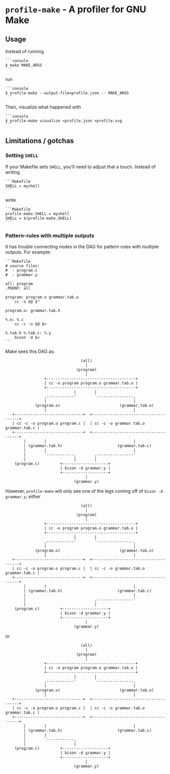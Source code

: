 # `profile-make` - A profiler for GNU Make

## Usage

Instead of running

    ```console
    $ make MAKE_ARGS
    ```

run

    ```console
    $ profile-make --output-file=profile.json -- MAKE_ARGS
    ```

Then, visualize what happened with

    ```console
    $ profile-make visualize <profile.json >profile.svg
    ```

## Limitations / gotchas

### Setting `SHELL`

If your Makefile sets `SHELL`, you'll need to adjust that a touch.
Instead of writing

    ```Makefile
    SHELL = myshell
    ```

write

    ```Makefile
    profile-make.SHELL = myshell
    SHELL = $(profile-make.SHELL)
    ```
### Pattern-rules with multiple outputs

It has trouble connecting nodes in the DAG for pattern rules with
multiple outputs.  For example:

    ```Makefile
    # source files:
    #  - program.c
    #  - grammar.y

    all: program
    .PHONY: all

    program: program.o grammar.tab.o
    	cc -o $@ $^

    program.o: grammar.tab.h

    %.o: %.c
    	cc -c -o $@ $<

    %.tab.h %.tab.c: %.y
    	bison -d $<
    ```

Make sees this DAG as:

                                     (all)
                                       |
                                   (program)
                                       |
                     +---------------------------------------+
                     | cc -o program program.o grammar.tab.o |
                     +---------------------------------------+
                                  |        |
                     ,------------'        `----------------,
                     |                                      |
                 (program.o)                          (grammar.tab.o)
                     |                                      |
       +------------------------------+  +--------------------------------------+
       | cc -c -o program.o program.c |  | cc -c -o grammar.tab.o grammar.tab.c |
       +------------------------------+  +--------------------------------------+
            |        |                                      |
            | (grammar.tab.h)                        (grammar.tab.c)
            |        |                                      |
            |        `------------,        ,----------------'
            |                     |        |
        (program.c)         +--------------------+
                            | bison -d grammar.y |
                            +--------------------+
                                       |
                                  (grammar.y)

However, `profile-make` will only see one of the legs coming off of
`bison -d grammar.y`; either

                                     (all)
                                       |
                                   (program)
                                       |
                     +---------------------------------------+
                     | cc -o program program.o grammar.tab.o |
                     +---------------------------------------+
                                  |        |
                     ,------------'        `----------------,
                     |                                      |
                 (program.o)                          (grammar.tab.o)
                     |                                      |
       +------------------------------+  +--------------------------------------+
       | cc -c -o program.o program.c |  | cc -c -o grammar.tab.o grammar.tab.c |
       +------------------------------+  +--------------------------------------+
            |        |                                      |
            | (grammar.tab.h)                        (grammar.tab.c)
            |                                               |
            |                              ,----------------'
            |                              |
        (program.c)         +--------------------+
                            | bison -d grammar.y |
                            +--------------------+
                                       |
                                  (grammar.y)

or

                                     (all)
                                       |
                                   (program)
                                       |
                     +---------------------------------------+
                     | cc -o program program.o grammar.tab.o |
                     +---------------------------------------+
                                  |        |
                     ,------------'        `----------------,
                     |                                      |
                 (program.o)                          (grammar.tab.o)
                     |                                      |
       +------------------------------+  +--------------------------------------+
       | cc -c -o program.o program.c |  | cc -c -o grammar.tab.o grammar.tab.c |
       +------------------------------+  +--------------------------------------+
            |        |                                      |
            | (grammar.tab.h)                        (grammar.tab.c)
            |        |
            |        `------------,
            |                     |
        (program.c)         +--------------------+
                            | bison -d grammar.y |
                            +--------------------+
                                       |
                                  (grammar.y)
